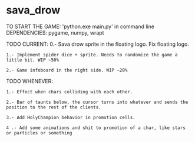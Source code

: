 # sava_drow
TO START THE GAME: 'python.exe main.py' in command line
DEPENDENCIES: pygame, numpy, wrapt

TODO CURRENT:
    0.- Sava drow sprite in the floating logo. Fix floating logo.

    1.- Implement spider dice + sprite. Needs to randomize the game a little bit. WIP ~50%
    
    2.- Game infoboard in the right side. WIP ~20%

TODO WHENEVER:

    1.- Effect when chars colliding with each other.

    2.- Bar of taunts below, the cursor turns into whatever and sends the position to the rest of the clients.

    3.- Add HolyChampion behavior in promotion cells.

    4 .- Add some animations and shit to promotion of a char, like stars or particles or something